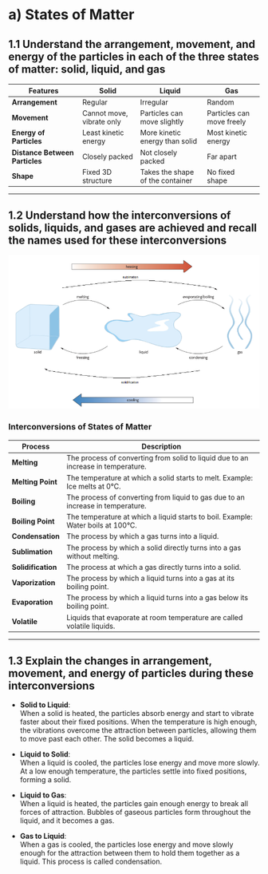 # a) States of Matter

## 1.1 Understand the arrangement, movement, and energy of the particles in each of the three states of matter: solid, liquid, and gas

| Features                       | Solid                     | Liquid                           | Gas                       |
| ------------------------------ | ------------------------- | -------------------------------- | ------------------------- |
| **Arrangement**                | Regular                   | Irregular                        | Random                    |
| **Movement**                   | Cannot move, vibrate only | Particles can move slightly      | Particles can move freely |
| **Energy of Particles**        | Least kinetic energy      | More kinetic energy than solid   | Most kinetic energy       |
| **Distance Between Particles** | Closely packed            | Not closely packed               | Far apart                 |
| **Shape**                      | Fixed 3D structure        | Takes the shape of the container | No fixed shape            |

---

## 1.2 Understand how the interconversions of solids, liquids, and gases are achieved and recall the names used for these interconversions

![Interconversions of States of Matter](../media/image3.png)

### Interconversions of States of Matter

| Process            | Description                                                                       |
| ------------------ | --------------------------------------------------------------------------------- |
| **Melting**        | The process of converting from solid to liquid due to an increase in temperature. |
| **Melting Point**  | The temperature at which a solid starts to melt. Example: Ice melts at 0°C.       |
| **Boiling**        | The process of converting from liquid to gas due to an increase in temperature.   |
| **Boiling Point**  | The temperature at which a liquid starts to boil. Example: Water boils at 100°C.  |
| **Condensation**   | The process by which a gas turns into a liquid.                                   |
| **Sublimation**    | The process by which a solid directly turns into a gas without melting.           |
| **Solidification** | The process at which a gas directly turns into a solid.                           |
| **Vaporization**   | The process by which a liquid turns into a gas at its boiling point.              |
| **Evaporation**    | The process by which a liquid turns into a gas below its boiling point.           |
| **Volatile**       | Liquids that evaporate at room temperature are called volatile liquids.           |

---

## 1.3 Explain the changes in arrangement, movement, and energy of particles during these interconversions

- **Solid to Liquid**:  
  When a solid is heated, the particles absorb energy and start to vibrate faster about their fixed positions. When the temperature is high enough, the vibrations overcome the attraction between particles, allowing them to move past each other. The solid becomes a liquid.

- **Liquid to Solid**:  
  When a liquid is cooled, the particles lose energy and move more slowly. At a low enough temperature, the particles settle into fixed positions, forming a solid.

- **Liquid to Gas**:  
  When a liquid is heated, the particles gain enough energy to break all forces of attraction. Bubbles of gaseous particles form throughout the liquid, and it becomes a gas.

- **Gas to Liquid**:  
  When a gas is cooled, the particles lose energy and move slowly enough for the attraction between them to hold them together as a liquid. This process is called condensation.
